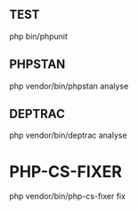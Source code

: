 ## TEST
php bin/phpunit

## PHPSTAN
php vendor/bin/phpstan analyse

## DEPTRAC
php vendor/bin/deptrac analyse

# PHP-CS-FIXER
php vendor/bin/php-cs-fixer fix
